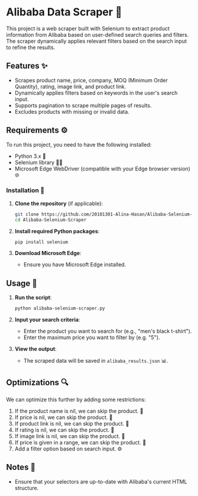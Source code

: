 # Alibaba Data Scraper 🛒

This project is a web scraper built with Selenium to extract product information from Alibaba based on user-defined search queries and filters. The scraper dynamically applies relevant filters based on the search input to refine the results.

## Features ✨

- Scrapes product name, price, company, MOQ (Minimum Order Quantity), rating, image link, and product link.
- Dynamically applies filters based on keywords in the user's search input.
- Supports pagination to scrape multiple pages of results.
- Excludes products with missing or invalid data.

## Requirements ⚙️

To run this project, you need to have the following installed:

- Python 3.x 🐍
- Selenium library 🧑‍💻
- Microsoft Edge WebDriver (compatible with your Edge browser version) 🌐

### Installation 🔧

1. **Clone the repository** (if applicable):

   ```bash
   git clone https://github.com/20101301-Alina-Hasan/Alibaba-Selenium-Scraper.git
   cd Alibaba-Selenium-Scraper
   ```

2. **Install required Python packages**:

   ```bash
   pip install selenium
   ```

3. **Download Microsoft Edge**:
   - Ensure you have Microsoft Edge installed.

## Usage 🚀

1. **Run the script**:

   ```bash
   python alibaba-selenium-scraper.py
   ```

2. **Input your search criteria**:

   - Enter the product you want to search for (e.g., "men's black t-shirt").
   - Enter the maximum price you want to filter by (e.g. "5").

3. **View the output**:
   - The scraped data will be saved in `alibaba_results.json` 📊.

## Optimizations 🔍

We can optimize this further by adding some restrictions:

1. If the product name is nil, we can skip the product. 🚫
2. If price is nil, we can skip the product. 🚫
3. If product link is nil, we can skip the product. 🚫
4. If rating is nil, we can skip the product. 🚫
5. If image link is nil, we can skip the product. 🚫
6. If price is given in a range, we can skip the product. 🚫
7. Add a filter option based on search input. ⚙️

## Notes 📝

- Ensure that your selectors are up-to-date with Alibaba's current HTML structure.
